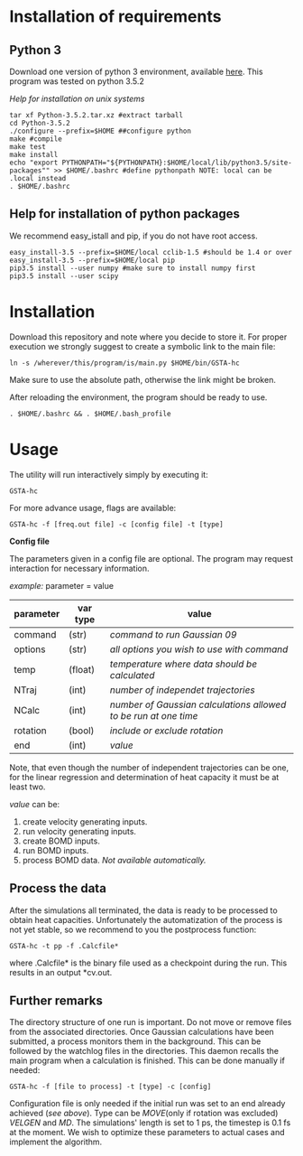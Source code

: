 # Installation of requirements

## Python 3
Download one version of python 3 environment, available [here](https://www.python.org/downloads/).
This program was tested on python 3.5.2

*Help for installation on unix systems*

```commandline
tar xf Python-3.5.2.tar.xz #extract tarball
cd Python-3.5.2
./configure --prefix=$HOME ##configure python
make #compile
make test
make install
echo "export PYTHONPATH="${PYTHONPATH}:$HOME/local/lib/python3.5/site-packages"" >> $HOME/.bashrc #define pythonpath NOTE: local can be .local instead
. $HOME/.bashrc
```

## Help for installation of python packages
We recommend easy_istall and pip, if you do not have root access.
```commandline
easy_install-3.5 --prefix=$HOME/local cclib-1.5 #should be 1.4 or over
easy_install-3.5 --prefix=$HOME/local pip
pip3.5 install --user numpy #make sure to install numpy first
pip3.5 install --user scipy
```

# Installation

Download this repository and note where you decide to store it. For proper execution we strongly suggest to create a
symbolic link to the main file: 
```commandline
ln -s /wherever/this/program/is/main.py $HOME/bin/GSTA-hc
```
Make sure to use the absolute path, otherwise the link might be broken.

After reloading the environment, the program should be ready to use.
```commandline
. $HOME/.bashrc && . $HOME/.bash_profile
```

# Usage

The utility will run interactively simply by executing it:
```commandline
GSTA-hc
```
For more advance usage, flags are available:
```commandline
GSTA-hc -f [freq.out file] -c [config file] -t [type]
```

**Config file**

The parameters given in a config file are optional. The program may request interaction for necessary information.

*example:*
parameter = value

parameter|var type|value
---|---|---
command| (str) | *command to run Gaussian 09*
options| (str) | *all options you wish to use with command*
temp| (float) | *temperature where data should be calculated*
NTraj| (int) | *number of independet trajectories*
NCalc| (int) | *number of Gaussian calculations allowed to be run at one time*
rotation| (bool) | *include or exclude rotation*
end| (int) | *value*

Note, that even though the number of independent trajectories can be one,
for the linear regression and determination of heat capacity it must be at least two.

*value* can be:
1. create velocity generating inputs.
2. run velocity generating inputs.
3. create BOMD inputs.
4. run BOMD inputs.
5. process BOMD data. *Not available automatically.*

## Process the data

After the simulations all terminated, the data is ready to be processed to obtain heat capacities. Unfortunately the
automatization of the process is not yet stable, so we recommend to you the postprocess function:
 ```commandline
GSTA-hc -t pp -f .Calcfile*
```
where .Calcfile* is the binary file used as a checkpoint during the run. This results in an output *cv.out.

## Further remarks

The directory structure of one run is important. Do not move or remove files from the associated directories.
Once Gaussian calculations have been submitted, a process monitors them in the background. This can be followed by
the watchlog files in the directories. This daemon recalls the main program when a calculation is finished. This can
be done manually if needed:
```commandline
GSTA-hc -f [file to process] -t [type] -c [config]
```
Configuration file is only needed if the initial run was set to an end already achieved (*see above*).
Type can be *MOVE*(only if rotation was excluded) *VELGEN* and *MD*.
The simulations' length is set to 1 ps, the timestep is 0.1 fs at the moment. We wish to optimize these parameters to
actual cases and implement the algorithm.